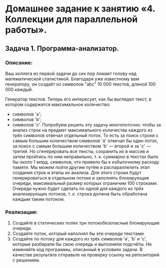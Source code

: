   # Домашнее задание к занятию «4. Коллекции для параллельной работы».
  ## Задача 1. Программа-анализатор.
  ### Описание:
Ваш коллега из первой задачи до сих пор ломает голову над математической статистикой. Благодаря уже известному вам генератору, он создаёт из символов "abc" 10 000 текстов, длиной 100 000 каждый.

Генератор текстов.
Теперь его интересует, как бы выглядел текст, в котором содержится максимальное количество:
* символов 'a';
* символов 'b';
* символов 'c'.
Попробуем решить эту задачу многопоточно: чтобы за анализ строк на предмет максимального количества каждого из трёх символов отвечал отдельный поток.
То есть за поиск строки с самым большим количеством символов 'a' отвечал бы один поток, за поиск с самым большим количеством 'b' — второй и за 'c' — третий.
Но сгенерировать все тексты, сохранить их в массив и затем пройтись по ним неправильно, т. к. суммарно в текстах было бы около 1 млрд. символов, что привело бы к избыточному расходу памяти. Мы можем пойти другим путём и распараллелить этап создания строк и этапы их анализа.
Для этого строки будут генерироваться в отдельном потоке и заполнять блокирующие очереди, максимальный размер которых ограничим 100 строками.
Очереди нужно будет сделать по одной для каждого из трёх анализирующих потоков, т. к. строка должна быть обработана каждым таким потоком.
 ### Реализация:
1. Создайте в статических полях три потокобезопасные блокирующие очереди.
2. Создайте поток, который наполнял бы эти очереди текстами.
3. Создайте по потоку для каждого из трёх символов 'a', 'b' и 'c', которые разбирали бы свою очередь и выполняли подсчёты.
Не изменяйте код программы, описанный в условиях задачи. В качестве результата отправьте на проверку ссылку на репозиторий с решением.